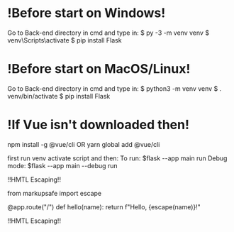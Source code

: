 # !Before start on Windows!
Go to Back-end directory in cmd and type in:
$ py -3 -m venv venv 
$ venv\Scripts\activate
$ pip install Flask

# !Before start on MacOS/Linux!
Go to Back-end directory in cmd and type in:
$ python3 -m venv venv
$ . venv/bin/activate
$ pip install Flask

# !If Vue isn't downloaded then!
npm install -g @vue/cli
 OR
yarn global add @vue/cli

first run venv activate script and then:
To run: $flask --app main run
Debug mode: $flask --app main --debug run


!!HMTL Escaping!!

from markupsafe import escape

@app.route("/<name>")
def hello(name):
    return f"Hello, {escape(name)}!"

!!HMTL Escaping!!
